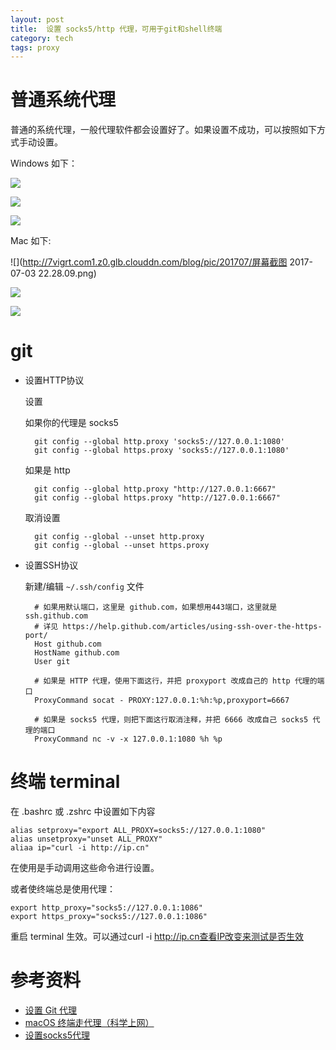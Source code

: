 ```yaml
---
layout: post
title:  设置 socks5/http 代理，可用于git和shell终端
category: tech
tags: proxy
---
```


# 普通系统代理

普通的系统代理，一般代理软件都会设置好了。如果设置不成功，可以按照如下方式手动设置。

Windows 如下：

![](http://7vigrt.com1.z0.glb.clouddn.com/blog/pic/201707/QQ20170703-222642.png)

![](http://7vigrt.com1.z0.glb.clouddn.com/blog/pic/201707/QQ20170703-222614.png)

![](http://7vigrt.com1.z0.glb.clouddn.com/blog/pic/201707/QQ20170703-222749.png)

Mac 如下:

![](http://7vigrt.com1.z0.glb.clouddn.com/blog/pic/201707/屏幕截图 2017-07-03 22.28.09.png)

![](http://7vigrt.com1.z0.glb.clouddn.com/blog/pic/201707/QQ20170703-222859.png)

![](http://7vigrt.com1.z0.glb.clouddn.com/blog/pic/201707/QQ20170703-222930.png)


# git

* 设置HTTP协议

    设置
    
     如果你的代理是 socks5
     
        git config --global http.proxy 'socks5://127.0.0.1:1080' 
        git config --global https.proxy 'socks5://127.0.0.1:1080'
     
     如果是 http
     
        git config --global http.proxy "http://127.0.0.1:6667"
        git config --global https.proxy "http://127.0.0.1:6667"
        
     取消设置  
        
        git config --global --unset http.proxy
        git config --global --unset https.proxy
        
* 设置SSH协议

    新建/编辑 `~/.ssh/config` 文件
    
        # 如果用默认端口，这里是 github.com，如果想用443端口，这里就是 ssh.github.com 
        # 详见 https://help.github.com/articles/using-ssh-over-the-https-port/
        Host github.com
        HostName github.com
        User git

        # 如果是 HTTP 代理，使用下面这行，并把 proxyport 改成自己的 http 代理的端口
        ProxyCommand socat - PROXY:127.0.0.1:%h:%p,proxyport=6667

        # 如果是 socks5 代理，则把下面这行取消注释，并把 6666 改成自己 socks5 代理的端口
        ProxyCommand nc -v -x 127.0.0.1:1080 %h %p

# 终端 terminal

在 .bashrc 或 .zshrc 中设置如下内容

    alias setproxy="export ALL_PROXY=socks5://127.0.0.1:1080"
    alias unsetproxy="unset ALL_PROXY"
    aliaa ip="curl -i http://ip.cn"

在使用是手动调用这些命令进行设置。

或者使终端总是使用代理：

    export http_proxy="socks5://127.0.0.1:1086"
    export https_proxy="socks5://127.0.0.1:1086"

重启 terminal 生效。可以通过curl -i http://ip.cn查看IP改变来测试是否生效

# 参考资料

* [设置 Git 代理](https://imciel.com/2016/06/28/git-proxy/)
* [macOS 终端走代理（科学上网）](https://juejin.im/entry/5821840cd203090055134cc0)
* [设置socks5代理](http://www.jianshu.com/p/ff4093ed893f)